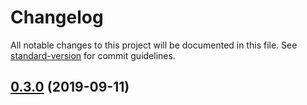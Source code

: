 # Changelog

All notable changes to this project will be documented in this file. See [standard-version](https://github.com/conventional-changelog/standard-version) for commit guidelines.

## [0.3.0](https://github.com/rx-ts/eslint-import-resolver-ts/compare/v0.2.0...v0.3.0) (2019-09-11)
